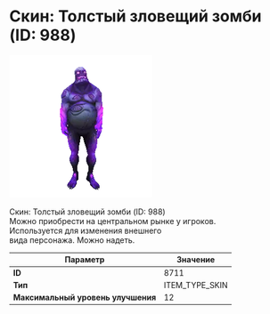 # Скин: Толстый зловещий зомби (ID: 988)

![Item Image](../img/8711.webp?raw=true)

Скин: Толстый зловещий зомби (ID: 988)<br>Можно приобрести на центральном рынке у игроков.<br>Используется для изменения внешнего<br>вида персонажа. Можно надеть.


| Параметр | Значение |
|----------|----------|
| **ID** | 8711 |
| **Тип** | ITEM_TYPE_SKIN |
| **Максимальный уровень улучшения** | 12 |

